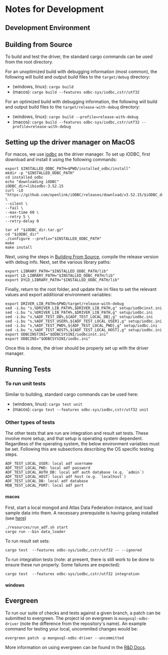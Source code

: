 # Notes for Development

## Development Environment

## Building from Source

To build and test the driver, the standard cargo commands can be used from the root directory.

For an unoptimized build with debugging information (most common), the following will build and output build files to the `target/debug` directory:
- (windows, linux): `cargo build`
- (macos): `cargo build --features odbc-sys/iodbc,cstr/utf32`

For an optimized build with debugging information, the following will build and output build files to the `target/release-with-debug` directory:
- (windows, linux): `cargo build --profile=release-with-debug`
- (macos): `cargo build --features odbc-sys/iodbc,cstr/utf32 --profile=release-with-debug`

## Setting up the driver manager on MacOS

For macos, we use [iodbc](https://www.iodbc.org/dataspace/doc/iodbc/wiki/iodbcWiki/WelcomeVisitors) as the driver manager. To set up iODBC, first download and install it using the following commands:
```
export $INSTALLED_ODBC_PATH=$PWD/installed_odbc/install"
mkdir -p "$INSTALLED_ODBC_PATH"
cd installed_odbc
echo "downloading iODBC"
iODBC_dir=libiodbc-3.52.15
curl -LO "https://github.com/openlink/iODBC/releases/download/v3.52.15/$iODBC_dir.tar.gz" \
--silent \
--fail \
--max-time 60 \
--retry 5 \
--retry-delay 0

tar xf "$iODBC_dir.tar.gz"
cd "$iODBC_dir"
./configure --prefix="$INSTALLED_ODBC_PATH"
make 
make install
```
Next, using the steps in [Building From Source](#building-from-source), compile the release version with debug info. Next, set the various library paths:
```
export LIBRARY_PATH="$INSTALLED_ODBC_PATH/lib"
export LD_LIBRARY_PATH="$INSTALLED_ODBC_PATH/lib"
export DYLD_LIBRARY_PATH="$INSTALLED_ODBC_PATH/lib"
```
Finally, return to the root folder, and update the ini files to set the relevant values and export additional environment variables:
```
export DRIVER_LIB_PATH=$PWD/target/release-with-debug
sed -i.bu "s,%DRIVER_LIB_PATH%,$DRIVER_LIB_PATH,g" setup/iodbcinst.ini
sed -i.bu "s,%DRIVER_LIB_PATH%,$DRIVER_LIB_PATH,g" setup/iodbc.ini
sed -i.bu "s,%ADF_TEST_DB%,${ADF_TEST_LOCAL_DB},g" setup/iodbc.ini
sed -i.bu "s,%ADF_TEST_USER%,${ADF_TEST_LOCAL_USER},g" setup/iodbc.ini
sed -i.bu "s,%ADF_TEST_PWD%,${ADF_TEST_LOCAL_PWD},g" setup/iodbc.ini
sed -i.bu "s,%ADF_TEST_HOST%,${ADF_TEST_LOCAL_HOST},g" setup/iodbc.ini
export ODBCINSTINI="$ODBCSYSINI/iodbcinst.ini"
export ODBCINI="$ODBCSYSINI/iodbc.ini"
```
Once this is done, the driver should be properly set up with the driver manager.

## Running Tests

### To run unit tests

Similar to building, standard cargo commands can be used here:

- (windows, linux): `cargo test unit`
- (macos): `cargo test --features odbc-sys/iodbc,cstr/utf32 unit`

### Other types of tests
The other tests that are run are integration and result set tests. These involve more setup, and that setup is operating system dependent. Regardless of the operating system, the below environment variables must be set. Following this are subsections describing the OS specific testing steps.

```
ADF_TEST_LOCAL_USER: local adf username
ADF_TEST_LOCAL_PWD: local adf password
ADF_TEST_LOCAL_AUTH_DB: local adf auth database (e.g. `admin`)
ADF_TEST_LOCAL_HOST: local adf host (e.g. `localhost`)
ADF_TEST_LOCAL_DB: local adf database
MDB_TEST_LOCAL_PORT: local adf port
```

#### macos
First, start a local mongod and Atlas Data Federation instance, and load sample data into them. A necessary prerequisite is having golang installed (see [here](https://go.dev/doc/install))
```
./resources/run_adf.sh start
cargo run --bin data_loader
```

To run result set sets:
```
cargo test  --features odbc-sys/iodbc,cstr/utf32 -- --ignored
```
To run integration tests (note: at present, there is still work to be done to ensure these run properly. Some failures are expected):
```
cargo test  --features odbc-sys/iodbc,cstr/utf32 integration
```

#### windows

## Evergreen

To run our suite of checks and tests against a given branch, a patch can be submitted to evergreen. The project id on evergreen is `mongosql-odbc-driver` (note the difference from the repository's name). An example command for testing your local, uncommited changes would be:
```
evergreen patch -p mongosql-odbc-driver --uncommitted
```
More information on using evergreen can be found in the [R&D Docs](https://docs.devprod.prod.corp.mongodb.com/evergreen/Home).
